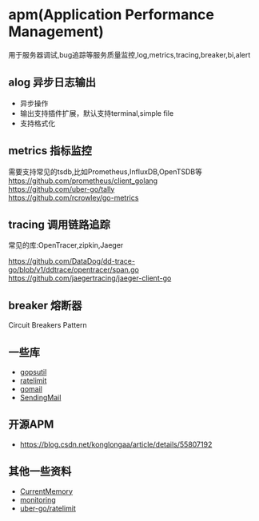 # apm(Application Performance Management)
用于服务器调试,bug追踪等服务质量监控,log,metrics,tracing,breaker,bi,alert

## alog 异步日志输出
- 异步操作
- 输出支持插件扩展，默认支持terminal,simple file
- 支持格式化

## metrics 指标监控
需要支持常见的tsdb,比如Prometheus,InfluxDB,OpenTSDB等  
https://github.com/prometheus/client_golang  
https://github.com/uber-go/tally  
https://github.com/rcrowley/go-metrics  

## tracing 调用链路追踪
常见的库:OpenTracer,zipkin,Jaeger

https://github.com/DataDog/dd-trace-go/blob/v1/ddtrace/opentracer/span.go    
https://github.com/jaegertracing/jaeger-client-go  

## breaker 熔断器
Circuit Breakers Pattern

## 一些库
- [gopsutil](https://github.com/shirou/gopsutil)
- [ratelimit](https://github.com/uber-go/ratelimit/)
- [gomail](https://github.com/go-gomail/gomail)
- [SendingMail](https://github.com/golang/go/wiki/SendingMail)

## 开源APM
- https://blog.csdn.net/konglongaa/article/details/55807192

## 其他一些资料
- [CurrentMemory](https://golangcode.com/print-the-current-memory-usage/)
- [monitoring](https://scene-si.org/2018/08/06/basic-monitoring-of-go-apps-with-the-runtime-package/)
- [uber-go/ratelimit](https://www.cyhone.com/articles/analysis-of-uber-go-ratelimit/)
